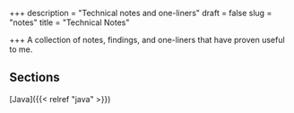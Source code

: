 +++
description = "Technical notes and one-liners"
draft = false
slug = "notes"
title = "Technical Notes"

+++
A collection of notes, findings, and one-liners that have proven useful to me.

## Sections
[Java]({{< relref "java" >}})